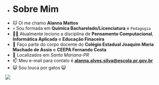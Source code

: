 - # Sobre Mim
- 🐱 Oi me chamo **Alanna Mattos** 
- 💀 Sou formada em **Química Bacharelado/Licenciatura** e `Pedagogia`
- 👩‍💻 Atualmente leciono a disciplina de **Pensamento Computacional**, **Informática Aplicada** e **Educação Finaceira**
- 🏫 Faço parte do corpo docente do **Colégio Estadual Joaquim Maria Machado de Assis** e **CEEPA Fernando Costa**
- 📍 Localizados em _Santa Mariana-PR_
- 📫 Meu e-mail para contato é **alanna.alves.silva@escola.pr.gov.br**
- :smiley_cat: Sou louca por gatos :smiley_cat:
  
 ![](https://media.tenor.com/GOabrbLMl4AAAAAd/plink-cat-plink.gif) 
